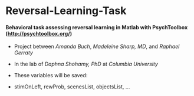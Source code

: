 # Reversal-Learning-Task

#### Behavioral task assessing reversal learning in Matlab with PsychToolbox (http://psychtoolbox.org/)

- Project between *Amanda Buch*, *Madeleine Sharp, MD*, and *Raphael Gerraty*
- In the lab of *Daphna Shohamy, PhD* at *Columbia University*

- These variables will be saved:
* stimOnLeft, rewProb, scenesList, objectsList, ...
